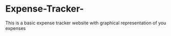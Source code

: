 # Expense-Tracker-
This is a basic expense tracker website with graphical representation of you expenses
